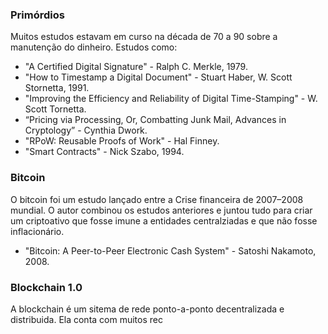 ### Primórdios
Muitos estudos estavam em curso na década de 70 a 90 sobre a manutenção do dinheiro. Estudos como:
- "A Certified Digital Signature" - Ralph C. Merkle, 1979.
- "How to Timestamp a Digital Document" - Stuart Haber, W. Scott Stornetta, 1991.
- "Improving the Efficiency and Reliability of Digital Time-Stamping" - W. Scott Tornetta.
- “Pricing via Processing, Or, Combatting Junk Mail, Advances in Cryptology” -  Cynthia Dwork.
- "RPoW: Reusable Proofs of Work" - Hal Finney.
- "Smart Contracts" - Nick Szabo, 1994.

### Bitcoin
O bitcoin foi um estudo lançado entre a Crise financeira de 2007–2008 mundial. O autor combinou os estudos anteriores e juntou tudo para criar um criptoativo que fosse imune a entidades centralziadas e que não fosse inflacionário.

- "Bitcoin: A Peer-to-Peer Electronic Cash System" - Satoshi Nakamoto, 2008.

### Blockchain 1.0
A blockchain é um sitema de rede ponto-a-ponto decentralizada e distribuida. Ela conta com muitos rec